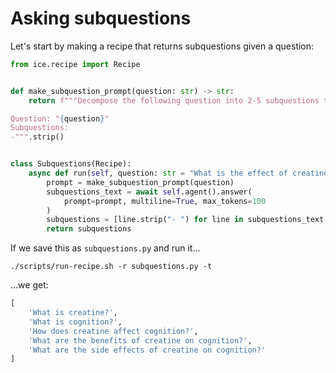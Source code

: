 # Asking subquestions



Let's start by making a recipe that returns subquestions given a question:

```python
from ice.recipe import Recipe


def make_subquestion_prompt(question: str) -> str:
    return f"""Decompose the following question into 2-5 subquestions that would help you answer the question. Make the questions stand alone, so that they can be answered without the context of the original question.

Question: "{question}"
Subquestions:
-""".strip()


class Subquestions(Recipe):
    async def run(self, question: str = "What is the effect of creatine on cognition?"):
        prompt = make_subquestion_prompt(question)
        subquestions_text = await self.agent().answer(
            prompt=prompt, multiline=True, max_tokens=100
        )
        subquestions = [line.strip("- ") for line in subquestions_text.split("\n")]
        return subquestions
```

If we save this as `subquestions.py` and run it...

```shell
./scripts/run-recipe.sh -r subquestions.py -t
```

...we get:

```python
[
    'What is creatine?',
    'What is cognition?',
    'How does creatine affect cognition?',
    'What are the benefits of creatine on cognition?',
    'What are the side effects of creatine on cognition?'
]
```

